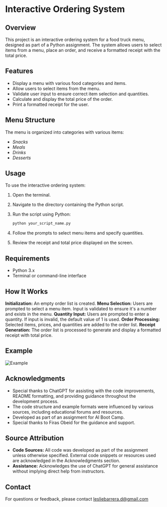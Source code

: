 # Interactive Ordering System

## Overview

This project is an interactive ordering system for a food truck menu, designed as part of a Python assignment. The system allows users to select items from a menu, place an order, and receive a formatted receipt with the total price.

## Features

- Display a menu with various food categories and items.
- Allow users to select items from the menu.
- Validate user input to ensure correct item selection and quantities.
- Calculate and display the total price of the order.
- Print a formatted receipt for the user.

## Menu Structure

The menu is organized into categories with various items:

- *Snacks*
- *Meals*
- *Drinks*
- *Desserts*

## Usage

To use the interactive ordering system:

1. Open the terminal.
2. Navigate to the directory containing the Python script.
3. Run the script using Python:

   ```sh
   python your_script_name.py

4. Follow the prompts to select menu items and specify quantities.
5. Review the receipt and total price displayed on the screen.

## Requirements

- Python 3.x
- Terminal or command-line interface

## How It Works

**Initialization:** An empty order list is created.
**Menu Selection:** Users are prompted to select a menu item. Input is validated to ensure it's a number and exists in the menu.
**Quantity Input:** Users are prompted to enter a quantity. If input is invalid, the default value of 1 is used.
**Order Processing:** Selected items, prices, and quantities are added to the order list.
**Receipt Generation:** The order list is processed to generate and display a formatted receipt with total price.

## Example

![Example](images/example_image.png)

## Acknowledgments

- Special thanks to ChatGPT for assisting with the code improvements, README formatting, and providing guidance throughout the development process.
- The code structure and example formats were influenced by various sources, including educational forums and resources.
- Developed as part of an assignment for AI Boot Camp.
- Special thanks to Firas Obeid for the guidance and support.

## Source Attribution

- **Code Sources:** All code was developed as part of the assignment unless otherwise specified. External code snippets or resources used are acknowledged in the Acknowledgments section.
- **Assistance:** Acknowledges the use of ChatGPT for general assistance without implying direct help from instructors.

## Contact

For questions or feedback, please contact lesliebarrera.d@gmail.com

